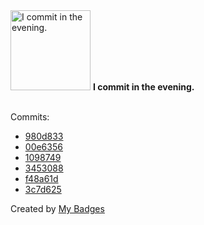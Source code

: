 <img src="https://my-badges.github.io/my-badges/evening-commits.png" alt="I commit in the evening." title="I commit in the evening." width="128">
<strong>I commit in the evening.</strong>
<br><br>

Commits:

- <a href="https://github.com/ydb-platform/ydb-go-sdk/commit/980d8337cc3dc068ce6ee5ba95a7faeb3b97397d">980d833</a>
- <a href="https://github.com/ydb-platform/ydb-nodejs-sdk/commit/00e6356e499904b3556ce14103e0f932fd9b6826">00e6356</a>
- <a href="https://github.com/ydb-platform/ydb-nodejs-sdk/commit/1098749259cee66942987e14e25a77dbba08e206">1098749</a>
- <a href="https://github.com/polRk/ydb-kubernetes-operator/commit/3453088a4fb5bfaf7c89c07ce0c81fd8e46c4441">3453088</a>
- <a href="https://github.com/ydb-platform/ydb-go-sdk/commit/f48a61dbc514be971e561d7a920a7a17fab4d179">f48a61d</a>
- <a href="https://github.com/ydb-platform/ydb-go-sdk/commit/3c7d625f24cad891a07b9cbff6c2ceb9d52a0d68">3c7d625</a>


Created by <a href="https://github.com/my-badges/my-badges">My Badges</a>